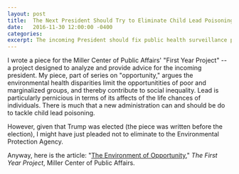 ```yaml
---
layout: post
title:  The Next President Should Try to Eliminate Child Lead Poisoning
date:   2016-11-30 12:00:00 -0400
categories:
excerpt: The incoming President should fix public health surveillance problems and expand funding to eliminate lead hazards.
---
```


I wrote a piece for the Miller Center of Public Affairs' "First Year Project" -- a project designed to analyze and provide advice for the incoming president. My piece, part of series on "opportunity," argues the environmental health disparities limit the opportunitities of poor and marginalized groups, and thereby contribute to social inequality. Lead is particularly pernicious in terms of its affects of the life chances of individuals. There is much that a new administration can and should be do to tackle child lead poisoning.

However, given that Trump was elected (the piece was written before the election), I might have just pleaded not to eliminate to the Environmental Protection Agency.

Anyway, here is the article: "[The Environment of Opportunity](http://firstyear2017.org/blog/the-environment-of-opportunity)," _The First Year Project_, Miller Center of Public Affairs.
